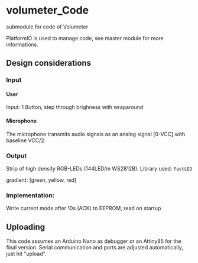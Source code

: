 # volumeter_Code
submodule for code of Volumeter

PlatformIO is used to manage code, see master module for more informations.

## Design considerations

### Input

#### User
Input: 1 Button, step through brighness with wraparound


#### Microphone

The microphone transmits audio signals as an analog signal [0-VCC] with baseline VCC/2.

### Output

Strip of high density RGB-LEDs (144LED/m WS2812B).
Library used: `FastLED`

gradient: [green, yellow, red]

### Implementation:
Write current mode after 10s (ACK) to EEPROM, read on startup

## Uploading
This code assumes an Arduino Nano as debugger or an Attiny85 for the final version.
Serial communication and ports are adjusted automatically, just hit "upload".
